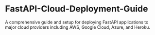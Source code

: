 # FastAPI-Cloud-Deployment-Guide
A comprehensive guide and setup for deploying FastAPI applications to major cloud providers including AWS, Google Cloud, Azure, and Heroku.
